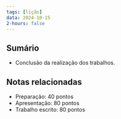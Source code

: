```yaml
---
tags: [lição]
data: 2024-10-15
2-hours: false
---
```


## Sumário
- Conclusão da realização dos trabalhos.
## Notas relacionadas
- Preparação: 40 pontos
- Apresentação: 80 pontos
- Trabalho escrito: 80 pontos